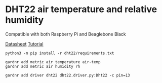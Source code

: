 # DHT22 air temperature and relative humidity

Compatible with both Raspberry Pi and Beaglebone Black

[Datasheet](https://www.sparkfun.com/datasheets/Sensors/Temperature/DHT22.pdf)
[Tutorial](https://learn.adafruit.com/dht-humidity-sensing-on-raspberry-pi-with-gdocs-logging/overview)

```
python3 -m pip install -r dht22/requirements.txt

gardnr add metric air temperature air-temp
gardnr add metric air humidity rh

gardnr add driver dht22 dht22.driver.py:Dht22 -c pin=13
```
